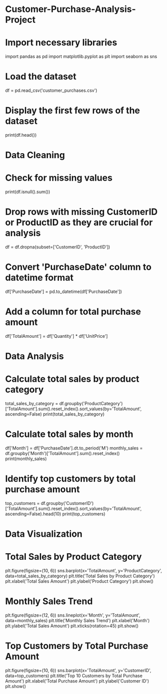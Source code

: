 # Customer-Purchase-Analysis-Project
# Import necessary libraries
import pandas as pd
import matplotlib.pyplot as plt
import seaborn as sns

# Load the dataset
df = pd.read_csv('customer_purchases.csv')

# Display the first few rows of the dataset
print(df.head())

# Data Cleaning
# Check for missing values
print(df.isnull().sum())

# Drop rows with missing CustomerID or ProductID as they are crucial for analysis
df = df.dropna(subset=['CustomerID', 'ProductID'])

# Convert 'PurchaseDate' column to datetime format
df['PurchaseDate'] = pd.to_datetime(df['PurchaseDate'])

# Add a column for total purchase amount
df['TotalAmount'] = df['Quantity'] * df['UnitPrice']

# Data Analysis
# Calculate total sales by product category
total_sales_by_category = df.groupby('ProductCategory')['TotalAmount'].sum().reset_index().sort_values(by='TotalAmount', ascending=False)
print(total_sales_by_category)

# Calculate total sales by month
df['Month'] = df['PurchaseDate'].dt.to_period('M')
monthly_sales = df.groupby('Month')['TotalAmount'].sum().reset_index()
print(monthly_sales)

# Identify top customers by total purchase amount
top_customers = df.groupby('CustomerID')['TotalAmount'].sum().reset_index().sort_values(by='TotalAmount', ascending=False).head(10)
print(top_customers)

# Data Visualization
# Total Sales by Product Category
plt.figure(figsize=(10, 6))
sns.barplot(x='TotalAmount', y='ProductCategory', data=total_sales_by_category)
plt.title('Total Sales by Product Category')
plt.xlabel('Total Sales Amount')
plt.ylabel('Product Category')
plt.show()

# Monthly Sales Trend
plt.figure(figsize=(12, 6))
sns.lineplot(x='Month', y='TotalAmount', data=monthly_sales)
plt.title('Monthly Sales Trend')
plt.xlabel('Month')
plt.ylabel('Total Sales Amount')
plt.xticks(rotation=45)
plt.show()

# Top Customers by Total Purchase Amount
plt.figure(figsize=(10, 6))
sns.barplot(x='TotalAmount', y='CustomerID', data=top_customers)
plt.title('Top 10 Customers by Total Purchase Amount')
plt.xlabel('Total Purchase Amount')
plt.ylabel('Customer ID')
plt.show()


